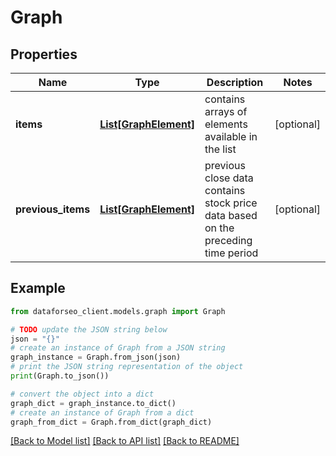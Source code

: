 # Graph


## Properties

Name | Type | Description | Notes
------------ | ------------- | ------------- | -------------
**items** | [**List[GraphElement]**](GraphElement.md) | contains arrays of elements available in the list | [optional] 
**previous_items** | [**List[GraphElement]**](GraphElement.md) | previous close data contains stock price data based on the preceding time period | [optional] 

## Example

```python
from dataforseo_client.models.graph import Graph

# TODO update the JSON string below
json = "{}"
# create an instance of Graph from a JSON string
graph_instance = Graph.from_json(json)
# print the JSON string representation of the object
print(Graph.to_json())

# convert the object into a dict
graph_dict = graph_instance.to_dict()
# create an instance of Graph from a dict
graph_from_dict = Graph.from_dict(graph_dict)
```
[[Back to Model list]](../README.md#documentation-for-models) [[Back to API list]](../README.md#documentation-for-api-endpoints) [[Back to README]](../README.md)


